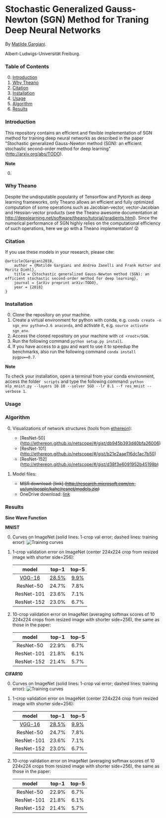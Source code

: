 # Stochastic Generalized Gauss-Newton (SGN) Method for Traning Deep Neural Networks

By [Matilde Gargiani](https://scholar.google.com/citations?user=gejXFzwAAAAJ&hl=en).

Albert-Ludwigs-Universität Freiburg.

### Table of Contents
0. [Introduction](#introduction)
0. [Why Theano](#why-theano)
0. [Citation](#citation)
0. [Installation](#installation)
0. [Usage](#usage)
0. [Algorithm](#algorithm)
0. [Results](#results)

### Introduction
This repository contains an efficient and flexible implementation of SGN method for training deep neural networks as described in the paper "Stochastic generalized Gauss-Newton method (SGN): an efficient stochastic second-order method for deep learning" (http://arxiv.org/abs/TODO). 

**Note**

0. 

### Why Theano  
Despite the undisputable popularity of Tensorflow and Pytorch as deep learning frameworks, only Theano allows an efficient and fully optimized computation of some operations such as Jacobian-vector, vector-Jacobian and Hessian-vector products (see the Theano awesome documentation at http://deeplearning.net/software/theano/tutorial/gradients.html). Since the numerical performance of SGN highly relies on the computational efficiency of such operations, here we go with a Theano implementation! :stuck_out_tongue_winking_eye:

### Citation
If you use these models in your research, please cite:


	@article{Gargiani2018,
		author = {Matilde Gargiani and Andrea Zanelli and Frank Hutter and Moritz Diehl},
		title = {Stochastic generalized Gauss-Newton method (SGN): an efficient stochastic second-order method for deep learning},
		journal = {arXiv preprint arXiv:TODO},
		year = {2018}
	}
	
### Installation
0. Clone the repository on your machine.
0. Create a virtual environment for python with conda, e.g. ```conda create -n sgn_env python=3.6 anaconda```, and activate it, e.g.  ```source activate sgn_env```.
0. Access the cloned repository on your machine with ```cd <root>/SGN```.
0. Run the following command ```python setup.py install```.
0. If you have access to a gpu and want to use it to speedup the benchmarks, also run the following command ```conda install pygpu==0.7```.


**Note**

To check your installation, open a terminal from your conda environment, access the folder ``` scripts``` and type the following command: 
```python mlp_mnist.py --layers 10 10 --solver SGD --lr 0.1 --f res_mnist --verbose 1```.


### Usage

### Algorithm
0. Visualizations of network structures (tools from [ethereon](http://ethereon.github.io/netscope/quickstart.html)):
	- [ResNet-50] (http://ethereon.github.io/netscope/#/gist/db945b393d40bfa26006)
	- [ResNet-101] (http://ethereon.github.io/netscope/#/gist/b21e2aae116dc1ac7b50)
	- [ResNet-152] (http://ethereon.github.io/netscope/#/gist/d38f3e6091952b45198b)

0. Model files:
	- ~~MSR download: [link] (http://research.microsoft.com/en-us/um/people/kahe/resnet/models.zip)~~
	- OneDrive download: [link](https://onedrive.live.com/?authkey=%21AAFW2-FVoxeVRck&id=4006CBB8476FF777%2117887&cid=4006CBB8476FF777)

### Results
**Sine Wave Function**

**MNIST**


0. Curves on ImageNet (solid lines: 1-crop val error; dashed lines: training error):
	![Training curves](https://cloud.githubusercontent.com/assets/11435359/13046277/e904c04c-d412-11e5-9260-efc5b8301e2f.jpg)

0. 1-crop validation error on ImageNet (center 224x224 crop from resized image with shorter side=256):

	model|top-1|top-5
	:---:|:---:|:---:
	[VGG-16](http://www.vlfeat.org/matconvnet/pretrained/)|[28.5%](http://www.vlfeat.org/matconvnet/pretrained/)|[9.9%](http://www.vlfeat.org/matconvnet/pretrained/)
	ResNet-50|24.7%|7.8%
	ResNet-101|23.6%|7.1%
	ResNet-152|23.0%|6.7%
	
0. 10-crop validation error on ImageNet (averaging softmax scores of 10 224x224 crops from resized image with shorter side=256), the same as those in the paper:

	model|top-1|top-5
	:---:|:---:|:---:
	ResNet-50|22.9%|6.7%
	ResNet-101|21.8%|6.1%
	ResNet-152|21.4%|5.7%

**CIFAR10**


0. Curves on ImageNet (solid lines: 1-crop val error; dashed lines: training error):
	![Training curves](https://cloud.githubusercontent.com/assets/11435359/13046277/e904c04c-d412-11e5-9260-efc5b8301e2f.jpg)

0. 1-crop validation error on ImageNet (center 224x224 crop from resized image with shorter side=256):

	model|top-1|top-5
	:---:|:---:|:---:
	[VGG-16](http://www.vlfeat.org/matconvnet/pretrained/)|[28.5%](http://www.vlfeat.org/matconvnet/pretrained/)|[9.9%](http://www.vlfeat.org/matconvnet/pretrained/)
	ResNet-50|24.7%|7.8%
	ResNet-101|23.6%|7.1%
	ResNet-152|23.0%|6.7%
	
0. 10-crop validation error on ImageNet (averaging softmax scores of 10 224x224 crops from resized image with shorter side=256), the same as those in the paper:

	model|top-1|top-5
	:---:|:---:|:---:
	ResNet-50|22.9%|6.7%
	ResNet-101|21.8%|6.1%
	ResNet-152|21.4%|5.7%
